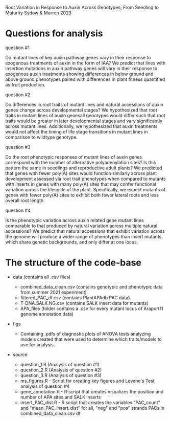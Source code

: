 Root Variation in Response to Auxin Across Genotypes; From Seedling to Maturity
Sydow & Murren 2023

# Questions for analysis

question #1

Do mutant lines of key auxin pathway genes vary in their response to exogenous 
treatments of auxin in the form of IAA? We predict that lines with insertion 
mutations in auxin pathway genes will vary in their response to exogenous auxin 
treatments showing differences in below ground and above ground phenotypes 
paired with differences in plant fitness quantified as fruit production. 

question #2

Do differences in root traits of mutant lines and natural accessions  of auxin 
genes change across developmental stages? We hypothesized that root traits in
mutant lines of auxin genesall genotypes would differ such that root traits 
would be greater in later developmental stages and vary significantly across 
mutant lines. Additionally, we hypothesized that auxin treatments would not 
affect the timing of life stage transitions in mutant lines in comparison to 
wildtype genotype.

question #3

Do the root phenotypic responses of mutant lines of auxin genes correspond with 
the number of alternative polyadenylation sites? Is this pattern the same in 
seedlings and reproductive adult plants? We predicted that genes with fewer 
poly(A) sites would function similarly across plant development assessed via 
root trait phenotypes when compared to mutants with inserts in genes with many 
poly(A) sites that may confer functional variation across the lifecycle of the 
plant. Specifically, we expect mutants of genes with fewer poly(A) sites to 
exhibit both fewer lateral roots and less overall root length.   

question #4

Is the phenotypic variation across auxin related gene mutant lines comparable to
that produced by natural variation across multiple natural accessions? We 
predict that natural accessions that exhibit variation across the genome will 
produce a wider range of phenotypes than insert mutants which share genetic 
backgrounds, and only differ at one locus. 

# The structure of the code-base

- data (contains all .csv files)
  
  - combined_data_clean.csv (contains genotypic and phenotypic data from 
                                summer 2021 experiment)
  - filtered_PAC_df.csv (contains PlantAPAdb PAC data)
  - T-DNA.SALK.NG.csv (contains SALK insert data for mutants)
  - APA_files (folder contains a .csv for every mutant locus of Araport11 
                genome annotation data)
                
- figs
  
  - Containing .pdfs of diagnostic plots of ANOVA tests analyzing models created 
    that were used to determine which traits/models to use for analysis.
                  
- source

  - question_1.R (Analysis of question #1)
  - question_2.R (Analysis of question #2)
  - question_3.R (Analysis of question #3)
  - ms_figures.R - Script for creating key figures and Levene's Test analysis of
                    question #4
  - gene_annotation.R - R script that creates visualizes the position and number
                        of APA sites and SALK inserts
  - insert_PAC_dist.R - R script that creates the variables "PAC_count" and
                        "mean_PAC_insert_dist" for all, "neg" and "pos" strands 
                        PACs in combined_data_clean.csv df
